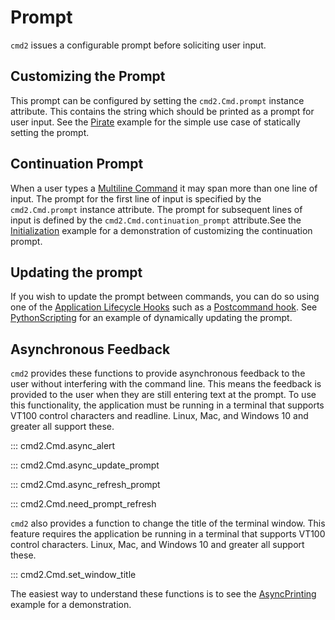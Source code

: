 # Prompt

`cmd2` issues a configurable prompt before soliciting user input.

## Customizing the Prompt

This prompt can be configured by setting the `cmd2.Cmd.prompt` instance attribute. This contains the string which should be printed as a prompt for user input. See the [Pirate](https://github.com/python-cmd2/cmd2/blob/master/examples/pirate.py#L39) example for the simple use case of statically setting the prompt.

## Continuation Prompt

When a user types a [Multiline Command](./multiline_commands.md) it may span more than one line of input. The prompt for the first line of input is specified by the `cmd2.Cmd.prompt` instance attribute. The prompt for subsequent lines of input is defined by the `cmd2.Cmd.continuation_prompt` attribute.See the [Initialization](https://github.com/python-cmd2/cmd2/blob/master/examples/initialization.py#L42) example for a demonstration of customizing the continuation prompt.

## Updating the prompt

If you wish to update the prompt between commands, you can do so using one of the [Application Lifecycle Hooks](./hooks.md#application-lifecycle-hooks) such as a [Postcommand hook](./hooks.md#postcommand-hooks). See [PythonScripting](https://github.com/python-cmd2/cmd2/blob/master/examples/python_scripting.py#L38-L55) for an example of dynamically updating the prompt.

## Asynchronous Feedback

`cmd2` provides these functions to provide asynchronous feedback to the user without interfering with the command line. This means the feedback is provided to the user when they are still entering text at the prompt. To use this functionality, the application must be running in a terminal that supports VT100 control characters and readline. Linux, Mac, and Windows 10 and greater all support these.

::: cmd2.Cmd.async_alert

::: cmd2.Cmd.async_update_prompt

::: cmd2.Cmd.async_refresh_prompt

::: cmd2.Cmd.need_prompt_refresh

`cmd2` also provides a function to change the title of the terminal window. This feature requires the application be running in a terminal that supports VT100 control characters. Linux, Mac, and Windows 10 and greater all support these.

::: cmd2.Cmd.set_window_title

The easiest way to understand these functions is to see the [AsyncPrinting](https://github.com/python-cmd2/cmd2/blob/master/examples/async_printing.py) example for a demonstration.
